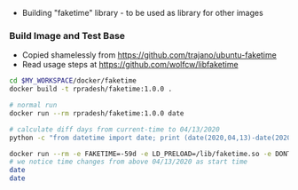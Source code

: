 * Building "faketime" library - to be used as library for other images

### Build Image and Test Base
* Copied shamelessly from https://github.com/trajano/ubuntu-faketime
* Read usage steps at https://github.com/wolfcw/libfaketime

```bash
cd $MY_WORKSPACE/docker/faketime
docker build -t rpradesh/faketime:1.0.0 .

# normal run
docker run --rm rpradesh/faketime:1.0.0 date

# calculate diff days from current-time to 04/13/2020
python -c "from datetime import date; print (date(2020,04,13)-date(2020,06,11)).days"

docker run --rm -e FAKETIME=-59d -e LD_PRELOAD=/lib/faketime.so -e DONT_FAKE_MONOTONIC=1 -it rpradesh/faketime:1.0.0
# we notice time changes from above 04/13/2020 as start time
date
date

```



